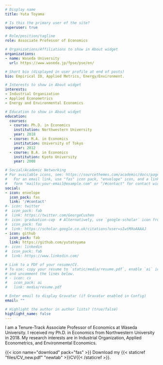 ```yaml
---
# Display name
title: Yuta Toyama

# Is this the primary user of the site?
superuser: true

# Role/position/tagline
role: Associate Professor of Economics

# Organizations/Affiliations to show in About widget
organizations:
- name: Waseda University
  url: https://www.waseda.jp/fpse/pse/en/

# Short bio (displayed in user profile at end of posts)
bio: Empirical IO, Applied Metrics, Energy/Environment.

# Interests to show in About widget
interests:
- Industrial Organization
- Applied Econometrics
- Energy and Environmental Economics

# Education to show in About widget
education:
  courses:
  - course: Ph.D. in Economics
    institution: Northwestern University
    year: 2018
  - course: M.A. in Economics
    institution: University of Tokyo
    year: 2012
  - course: B.A. in Economics
    institution: Kyoto University
    year: 2008

# Social/Academic Networking
# For available icons, see: https://sourcethemes.com/academic/docs/page-builder/#icons
#   For an email link, use "fas" icon pack, "envelope" icon, and a link in the
#   form "mailto:your-email@example.com" or "/#contact" for contact widget.
social:
- icon: envelope
  icon_pack: fas
  link: '/#contact'
#- icon: twitter
#  icon_pack: fab
#  link: https://twitter.com/GeorgeCushen
#- icon: graduation-cap  # Alternatively, use `google-scholar` icon from `ai` icon pack
#  icon_pack: fas
#  link: https://scholar.google.co.uk/citations?user=sIwtMXoAAAAJ
- icon: github
  icon_pack: fab
  link: https://github.com/yutatoyama
#- icon: linkedin
#  icon_pack: fab
#  link: https://www.linkedin.com/

# Link to a PDF of your resume/CV.
# To use: copy your resume to `static/media/resume.pdf`, enable `ai` icons in `params.toml`, 
# and uncomment the lines below.
# - icon: cv
#   icon_pack: ai
#   link: media/resume.pdf

# Enter email to display Gravatar (if Gravatar enabled in Config)
email: ""

# Highlight the author in author lists? (true/false)
highlight_name: false
---
```


I am a Tenure-Track Associate Professor of Economics at Waseda University. I received my Ph.D. in Economics from Northwestern University in 2018. My research interests are in Industrial Organization, Applied Econometrics, and Environmental Economics.

{{< icon name="download" pack="fas" >}} Download my {{< staticref "files/CV_new.pdf" "newtab" >}}CV{{< /staticref >}}.
